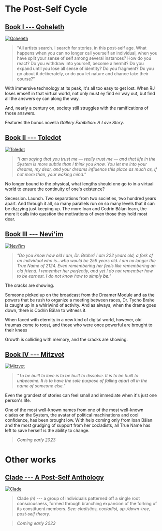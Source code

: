 ---
---

# The Post-Self Cycle

## [Book I --- Qoheleth](https://qoheleth.post-self.ink)

[![Qoheleth](/img/qoheleth.png)](https://qoheleth.post-self.ink)

> "All artists search. I search for stories, in this post-self age.  What happens when you can no longer call yourself an individual, when  you have split your sense of self among several instances? How do you  react? Do you withdraw into yourself, become a hermit? Do you expand  until you lose all sense of identity? Do you fragment? Do you go about  it deliberately, or do you let nature and chance take their course?"

With  immersive technology at its peak, it's all too easy to get lost. When  RJ loses emself in that virtual world, not only must ey find eir way  out, but find all the answers ey can along the way.

And, nearly a century on, society still struggles with the ramifications of those answers.

Features the bonus novella *Gallery Exhibition: A Love Story*.

## [Book II --- Toledot](https://toledot.post-self.ink)

[![Toledot](/img/toledot.png)](https://toledot.post-self.ink)

> *"I am saying that you trust me — really trust me — and that life in the System is more subtle than I think you know. You let me into your dreams, my dear, and your dreams influence this place as much as, if not more than, your waking mind."*

No longer bound to the physical, what lengths should one go to in a virtual world to ensure the continuity of one's existence?

Secession. Launch. Two separations from two societies, two hundred years apart. And through it all, so many parallels run on so many levels that it can be dizzying just keeping up. The more Ioan and Codrin Bălan learn, the more it calls into question the motivations of even those they hold most dear.

## [Book III --- Nevi'im](https://neviim.post-self.ink)

[![Nevi'im](/img/neviim.png)](https://neviim.post-self.ink)

> *"Do you know how old I am, Dr. Brahe? I am 222 years old, a fork of an individual who is...who would be 259 years old. I am no longer the True Name of 2124. Even remembering her feels like remembering an old friend. I remember her perfectly, and yet I do not remember how to be earnest. I do not know how to simply **be**."*

The cracks are showing.

Someone picked up on the broadcast from the Dreamer Module and as the powers that be rush to organize a meeting between races, Dr. Tycho Brahe is caught up in a whirlwind of activity. And as always, when the drama goes down, there is Codrin Bălan to witness it.

When faced with eternity in a new kind of digital world, however, old traumas come to roost, and those who were once powerful are brought to their knees

Growth is colliding with memory, and the cracks are showing.

## [Book IV --- Mitzvot](https://mitzvot.post-self.ink)

[![Mitzvot](/img/mitzvot.png)](https://mitzvot.post-self.ink)

> *"To be built to love is to be built to dissolve. It is to be built to unbecome. It is to have the sole purpose of falling apart all in the name of someone else."*

Even the grandest of stories can feel small and immediate when it's just one person's life.

One of the most well-known names from one of the most well-known clades on the System, the avatar of political machinations and cool confidence, has been brought low. With help coming only from Ioan Bălan and the most grudging of support from her cocladists, all True Name has left to save herself is the ability to change. 

> *Coming early 2023*

# Other works

## [Clade --- A Post-Self Anthology](https://clade.post-self.ink)

[![Clade](/img/clade.png)](https://clade.post-self.ink)

> Clade *(n)* --- a group of individuals patterned off a single root consciousness, formed through branching expansion of the forking of its constituent members. *See: cladistics, cocladist, up-/down-tree, post-self theory.*

> *Coming early 2023*
